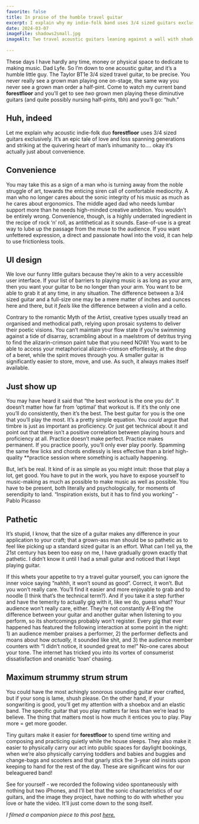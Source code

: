 ```yaml
---
favorite: false
title: In praise of the humble travel guitar
excerpt: I explain why my indie-folk band uses 3/4 sized guitars exclusively
date: 2024-03-07
imageFile: shadows2small.jpg
imageAlt: Two travel acoustic guitars leaning against a wall with shadows
  
---
```


These days I have hardly any time, money or physical space to dedicate to making music. Dad Lyfe. So I’m down to one acoustic guitar, and it’s a humble little guy. The Taylor BT1e 3/4 sized travel guitar, to be precise. You never really see a grown man playing one on-stage, the same way you never see a grown man order a half-pint. Come to watch my current band **forestfloor** and you’ll get to see *two* grown men playing these diminutive guitars (and quite possibly nursing half-pints, tbh) and you’ll go: “huh.”

## Huh, indeed

Let me explain why acoustic indie-folk duo **forestfloor** uses 3/4 sized guitars exclusively. It’s an epic tale of love and loss spanning generations and striking at the quivering heart of man’s inhumanity to…. okay it’s actually just about convenience.

## Convenience

You may take this as a sign of a man who is turning away from the noble struggle of art, towards the enticing siren call of comfortable mediocrity. A man who no longer cares about the sonic integrity of his music as much as he cares about ergonomics. The middle aged dad who needs lumbar support more than he needs high-minded creative ambition. You wouldn’t be entirely wrong. Convenience, though, is a highly underrated ingredient in the recipe of rock ‘n’ roll, as antithetical as it sounds. Ease-of-use is a great way to lube up the passage from the muse to the audience. If you want unfettered expression, a direct and passionate howl into the void, it can help to use frictionless tools.

## UI design

We love our funny little guitars because they’re akin to a very accessible user interface. If your list of barriers to playing music is as long as your arm, then you want your guitar to be no longer than your arm. You want to be able to grab it at any time, in any situation. The difference between a 3/4 sized guitar and a full-size one may be a mere matter of inches and ounces here and there, but it *feels* like the difference between a violin and a cello. 

Contrary to the romantic Myth of the Artist, creative types usually tread an organised and methodical path, relying upon prosaic systems to deliver their poetic visions. You can’t maintain your flow state if you’re swimming against a tide of disarray, scrambling about in a maelstrom of detritus trying to find the alizarin-crimson paint tube that you need NOW! You want to be able to access your metaphorical alizarin-crimson effortlessly, at the drop of a beret, while the spirit moves through you. A smaller guitar is significantly easier to store, move, and use. As such, it always makes itself available.

## Just show up

You may have heard it said that “the best workout is the one you do”. It doesn’t matter how far from ‘optimal’ that workout is. If it’s the only one you’ll do consistently, then it’s the best. The best guitar for you is the one that you’ll play the most. It’s a pretty simple equation. You *could* argue that timbre is just as important as proficiency. Or just get technical about it and point out that there isn’t a positive correlation between playing hours and proficiency at all. Practice doesn’t make perfect. Practice makes permanent. If you practice poorly, you’ll only ever play poorly. Spamming the same few licks and chords endlessly is less effective than a brief high-quality **practice session where something is actually happening. 

But, let’s be real. It kind of *is* as simple as you might intuit: those that play a lot, get good. You have to put in the work, you have to expose yourself to music-making as much as possible to make music as well as possible. You have to be present, both literally and psychologically, for moments of serendipity to land.
    “Inspiration exists, but it has to find you working” - Pablo Picasso

## Pathetic

It’s stupid, I know, that the size of a guitar makes any difference in your application to your craft; that a grown-ass man should be so pathetic as to feel like picking up a standard sized guitar is an effort. What can I tell ya, the 21st century has been too easy on me, I have gradually grown exactly that pathetic. I didn’t know it until I had a small guitar and noticed that I kept playing guitar.

If this whets your appetite to try a travel guitar yourself, you can ignore the inner voice saying “nahhh, it won’t sound as good”. Correct, it won’t. But you won’t really care. You’ll find it easier and more enjoyable to grab and to noodle (I think that’s the technical term?). And if you take it a step further and have the temerity to actually gig with it, like we do, guess what? Your audience won’t really care, either. They’re not constantly A-B’ing the difference between your guitar and another guitar when listening to you perform, so its shortcomings probably won’t register. Every gig that ever happened has featured the following interaction at some point in the night: 1) an audience member praises a performer, 2) the performer deflects and moans about how *actually,* it sounded like shit, and 3) the audience member counters with “I didn’t notice, it sounded great to me!” No-one cares about your tone. The internet has tricked you into its vortex of consumerist dissatisfaction and onanistic ‘toan’ chasing.

## Maximum strummy strum strum

You could have the most achingly sonorous sounding guitar ever crafted, but if your song is lame, shush please. On the other hand, if your songwriting is good, you’ll get my attention with a shoebox and an elastic band. The specific guitar that you play matters far less than we’re lead to believe. The thing that matters most is how much it entices you to play. Play more = get more gooder.

Tiny guitars make it easier for **forestfloor** to spend time writing and composing and practicing quietly while the house sleeps. They also make it easier to physically carry our act into public spaces for daylight bookings, when we’re also physically carrying toddlers and babies and buggies and change-bags and scooters and that gnarly stick the 3-year old insists upon keeping to hand for the rest of the day. These are significant wins for our beleaguered band!

See for yourself - we recorded the following video spontaneously with nothing but two iPhones, and I’ll bet that the sonic characteristics of our guitars, and the image they project, have nothing to do with whether you love or hate the video. It’ll just come down to the song itself.

*I filmed a companion piece to this post <a href="https://www.youtube.com/watch?v=xm3rEZiJFIc&feature=youtu.be" target="_blank" rel="noreferrer noopener" aria-label="This is an external link (opens in a new tab)">here.</a>*